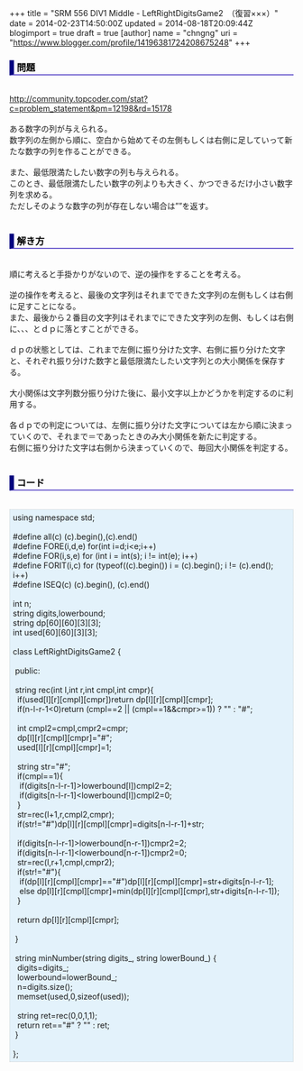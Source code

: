 +++
title = "SRM 556 DIV1 Middle - LeftRightDigitsGame2　（復習×××）"
date = 2014-02-23T14:50:00Z
updated = 2014-08-18T20:09:44Z
blogimport = true
draft = true
[author]
	name = "chngng"
	uri = "https://www.blogger.com/profile/14196381724208675248"
+++

<div dir="ltr" style="text-align: left;" trbidi="on"><h3 style="border-bottom: 2px solid slateblue; border-left: 8px solid navy; color: black; padding: 0px 0px 1px 5px;">問題 </h3><br /><a href="http://community.topcoder.com/stat?c=problem_statement&amp;pm=12198&amp;rd=15178" target="_blank">http://community.topcoder.com/stat?c=problem_statement&amp;pm=12198&amp;rd=15178</a><br /><br />ある数字の列が与えられる。<br />数字列の左側から順に、空白から始めてその左側もしくは右側に足していって新たな数字の列を作ることができる。<br /><br />また、最低限満たしたい数字の列も与えられる。<br />このとき、最低限満たしたい数字の列よりも大きく、かつできるだけ小さい数字列を求める。<br />ただしそのような数字の列が存在しない場合は””を返す。<br /><br /><h3 style="border-bottom: 2px solid slateblue; border-left: 8px solid navy; color: black; padding: 0px 0px 1px 5px;">解き方 </h3><br />順に考えると手掛かりがないので、逆の操作をすることを考える。<br /><br />逆の操作を考えると、最後の文字列はそれまでできた文字列の左側もしくは右側に足すことになる。<br />また、最後から２番目の文字列はそれまでにできた文字列の左側、もしくは右側に、、、とｄｐに落とすことができる。<br /><br />ｄｐの状態としては、これまで左側に振り分けた文字、右側に振り分けた文字と、それぞれ振り分けた数字と最低限満たしたい文字列との大小関係を保存する。<br /><br />大小関係は文字列数分振り分けた後に、最小文字以上かどうかを判定するのに利用する。<br /><br />各ｄｐでの判定については、左側に振り分けた文字については左から順に決まっていくので、それまで＝であったときのみ大小関係を新たに判定する。<br />右側に振り分けた文字は右側から決まっていくので、毎回大小関係を判定する。<br /><br /><h3 style="border-bottom: 2px solid slateblue; border-left: 8px solid navy; color: black; padding: 0px 0px 1px 5px;">コード </h3><br /><div style="background-color: #e3f2fb; border: 1px dotted #CCCCCC; padding: 5px;">using namespace std;<br /><br />#define all(c) (c).begin(),(c).end()<br />#define FORE(i,d,e) for(int i=d;i&lt;e;i++)<br />#define FOR(i,s,e) for (int i = int(s); i != int(e); i++)<br />#define FORIT(i,c) for (typeof((c).begin()) i = (c).begin(); i != (c).end(); i++)<br />#define ISEQ(c) (c).begin(), (c).end()<br /><br />int n;<br />string digits,lowerbound;<br />string dp[60][60][3][3];<br />int used[60][60][3][3];<br /><br />class LeftRightDigitsGame2 {<br /><br /><span class="Apple-tab-span" style="white-space: pre;"> </span>public:<br /><br /><span class="Apple-tab-span" style="white-space: pre;"> </span>string rec(int l,int r,int cmpl,int cmpr){<br /><span class="Apple-tab-span" style="white-space: pre;">  </span>if(used[l][r][cmpl][cmpr])return dp[l][r][cmpl][cmpr];<br /><span class="Apple-tab-span" style="white-space: pre;">  </span>if(n-l-r-1&lt;0)return (cmpl==2 || (cmpl==1&amp;&amp;cmpr&gt;=1)) ? "" : "#";<br /><br /><span class="Apple-tab-span" style="white-space: pre;">  </span>int cmpl2=cmpl,cmpr2=cmpr;<br /><span class="Apple-tab-span" style="white-space: pre;">  </span>dp[l][r][cmpl][cmpr]="#";<br /><span class="Apple-tab-span" style="white-space: pre;">  </span>used[l][r][cmpl][cmpr]=1;<br /><br /><span class="Apple-tab-span" style="white-space: pre;">  </span>string str="#";<br /><span class="Apple-tab-span" style="white-space: pre;">  </span>if(cmpl==1){<br /><span class="Apple-tab-span" style="white-space: pre;">   </span>if(digits[n-l-r-1]&gt;lowerbound[l])cmpl2=2;<br /><span class="Apple-tab-span" style="white-space: pre;">   </span>if(digits[n-l-r-1]&lt;lowerbound[l])cmpl2=0;<br /><span class="Apple-tab-span" style="white-space: pre;">  </span>}<br /><span class="Apple-tab-span" style="white-space: pre;">  </span>str=rec(l+1,r,cmpl2,cmpr);<br /><span class="Apple-tab-span" style="white-space: pre;">  </span>if(str!="#")dp[l][r][cmpl][cmpr]=digits[n-l-r-1]+str;<br /><br /><span class="Apple-tab-span" style="white-space: pre;">  </span>if(digits[n-l-r-1]&gt;lowerbound[n-r-1])cmpr2=2;<br /><span class="Apple-tab-span" style="white-space: pre;">  </span>if(digits[n-l-r-1]&lt;lowerbound[n-r-1])cmpr2=0;<br /><span class="Apple-tab-span" style="white-space: pre;">  </span>str=rec(l,r+1,cmpl,cmpr2);<br /><span class="Apple-tab-span" style="white-space: pre;">  </span>if(str!="#"){<br /><span class="Apple-tab-span" style="white-space: pre;">   </span>if(dp[l][r][cmpl][cmpr]=="#")dp[l][r][cmpl][cmpr]=str+digits[n-l-r-1];<br /><span class="Apple-tab-span" style="white-space: pre;">   </span>else dp[l][r][cmpl][cmpr]=min(dp[l][r][cmpl][cmpr],str+digits[n-l-r-1]);<br /><span class="Apple-tab-span" style="white-space: pre;">  </span>}<br /><br /><span class="Apple-tab-span" style="white-space: pre;">  </span>return dp[l][r][cmpl][cmpr];<br /><br /><span class="Apple-tab-span" style="white-space: pre;"> </span>}<br /><br /><span class="Apple-tab-span" style="white-space: pre;"> </span>string minNumber(string digits_, string lowerBound_) {<br /><span class="Apple-tab-span" style="white-space: pre;">  </span>digits=digits_;<br /><span class="Apple-tab-span" style="white-space: pre;">  </span>lowerbound=lowerBound_;<br /><span class="Apple-tab-span" style="white-space: pre;">  </span>n=digits.size();<br /><span class="Apple-tab-span" style="white-space: pre;">  </span>memset(used,0,sizeof(used));<br /><br /><span class="Apple-tab-span" style="white-space: pre;">  </span>string ret=rec(0,0,1,1);<br /><span class="Apple-tab-span" style="white-space: pre;">  </span>return ret=="#" ? "" : ret;<br /><span class="Apple-tab-span" style="white-space: pre;"> </span>}<br /><br />};</div></div>
